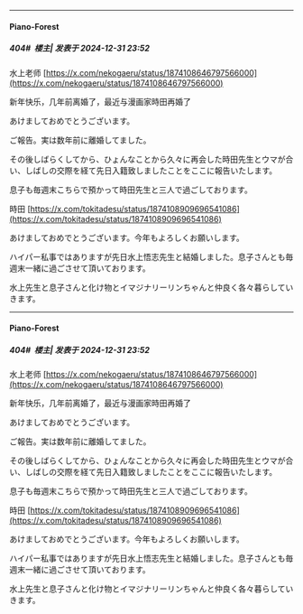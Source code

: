 ﻿
*****

####  Piano-Forest  
##### 404#         楼主| 发表于 2024-12-31 23:52

水上老师
[https://x.com/nekogaeru/status/1874108646797566000](https://x.com/nekogaeru/status/1874108646797566000)

新年快乐，几年前离婚了，最近与漫画家時田再婚了

あけましておめでとうございます。

ご報告。実は数年前に離婚してました。

その後しばらくしてから、ひょんなことから久々に再会した時田先生とウマが合い、しばしの交際を経て先日入籍致しましたことをここに報告いたします。

息子も毎週末こちらで預かって時田先生と三人で過ごしております。

時田
[https://x.com/tokitadesu/status/1874108909696541086](https://x.com/tokitadesu/status/1874108909696541086)

あけましておめでとうございます。今年もよろしくお願いします。

ハイパー私事ではありますが先日水上悟志先生と結婚しました。息子さんとも毎週末一緒に過ごさせて頂いております。

水上先生と息子さんと化け物とイマジナリーリンちゃんと仲良く各々暮らしていきます。


*****

####  Piano-Forest  
##### 404#         楼主| 发表于 2024-12-31 23:52

水上老师
[https://x.com/nekogaeru/status/1874108646797566000](https://x.com/nekogaeru/status/1874108646797566000)

新年快乐，几年前离婚了，最近与漫画家時田再婚了

あけましておめでとうございます。

ご報告。実は数年前に離婚してました。

その後しばらくしてから、ひょんなことから久々に再会した時田先生とウマが合い、しばしの交際を経て先日入籍致しましたことをここに報告いたします。

息子も毎週末こちらで預かって時田先生と三人で過ごしております。

時田
[https://x.com/tokitadesu/status/1874108909696541086](https://x.com/tokitadesu/status/1874108909696541086)

あけましておめでとうございます。今年もよろしくお願いします。

ハイパー私事ではありますが先日水上悟志先生と結婚しました。息子さんとも毎週末一緒に過ごさせて頂いております。

水上先生と息子さんと化け物とイマジナリーリンちゃんと仲良く各々暮らしていきます。

